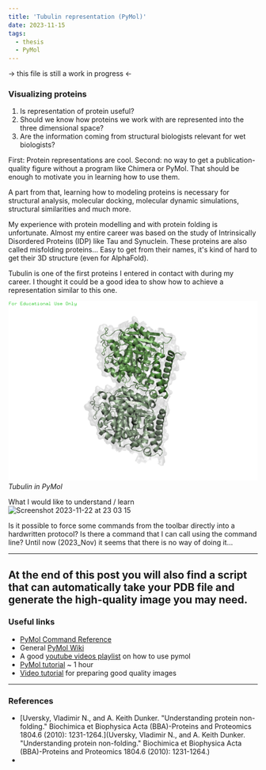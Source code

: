 ```yaml
---
title: 'Tubulin representation (PyMol)'
date: 2023-11-15
tags:
  - thesis
  - PyMol
---
```


-> this file is still a work in progress <- 

### Visualizing proteins

1. Is representation of protein useful?
2. Should we know how proteins we work with are represented into the three dimensional space?
3. Are the information coming from structural biologists relevant for wet biologists?

First: Protein representations are cool. Second: no way to get a publication-quality figure without a program like Chimera or PyMol. That should be enough to motivate you in learning how to use them. 

A part from that, learning how to modeling proteins is necessary for structural analysis, molecular docking, molecular dynamic simulations, structural similarities and much more. 

My experience with protein modelling and with protein folding is unfortunate. Almost my entire career was based on the study of Intrinsically Disordered Proteins (IDP) like Tau and Synuclein. These proteins are also called misfolding proteins... Easy to get from their names, it's kind of hard to get their 3D structure (even for AlphaFold).

Tubulin is one of the first proteins I entered in contact with during my career. I thought it could be a good idea to show how to achieve a representation similar to this one. 

![Tubulin](../images/Tub20231115.png)
*Tubulin in PyMol*

What I would like to understand / learn
![Screenshot 2023-11-22 at 23 03 15](https://github.com/simoneatt11/simoneatt11.github.io/assets/61795621/affbb85b-e655-4b07-9ccc-b4e57d7312c0)

Is it possible to force some commands from the toolbar directly into a hardwritten protocol? Is there a command that I can call using the command line?  Until now (2023_Nov) it seems that there is no way of doing it...

---
At the end of this post you will also find a script that can automatically take your PDB file and generate the high-quality image you may need.
---
### Useful links
- [PyMol Command Reference](https://pymol.org/pymol-command-ref.html)
- General [PyMol Wiki](https://pymolwiki.org/index.php/Main_Page)
- A good [youtube videos playlist](https://www.youtube.com/watch?v=UN8cj7omiCM&list=PLUMhYZpMLtanlp_zVde7CWsRr1EnCzAFD&index=1) on how to use pymol
- [PyMol tutorial](https://www.youtube.com/watch?v=o4XR-0VTXrY&t=2193s) ~ 1 hour 
- [Video tutorial](https://www.youtube.com/watch?v=fVOpB75Xzmo&t=2s) for preparing good quality images
---
### References
- [Uversky, Vladimir N., and A. Keith Dunker. "Understanding protein non-folding." Biochimica et Biophysica Acta (BBA)-Proteins and Proteomics 1804.6 (2010): 1231-1264.](Uversky, Vladimir N., and A. Keith Dunker. "Understanding protein non-folding." Biochimica et Biophysica Acta (BBA)-Proteins and Proteomics 1804.6 (2010): 1231-1264.)
- 
